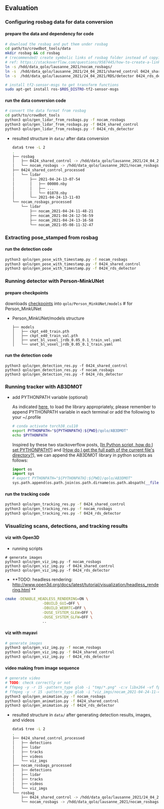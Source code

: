 ## Evaluation

### Configuring rosbag data for data conversion

#### prepare the data and dependency for code

```sh
# download the rosbag and put them under rosbag
cd path/to/crowdbot_tools/data
mkdir rosbag && cd rosbag
# (recommended) create symbolic links of rosbag folder instead of copying data
# ref: https://stackoverflow.com/questions/9587445/how-to-create-a-link-to-a-directory
ln -s /hdd/data_qolo/lausanne_2021/nocam_rosbags/
ln -s  /hdd/data_qolo/lausanne_2021/24_04_2021/shared_control 0424_shared_control
ln -s  /hdd/data_qolo/lausanne_2021/24_04_2021/RDS/detector 0424_rds_detector

# install tf2-sensor-msgs to get transform functions
sudo apt-get install ros-$ROS_DISTRO-tf2-sensor-msgs
```

#### run the data conversion code

```sh
# convert the data format from rosbag
cd path/to/crowdbot_tools
python3 qolo/gen_lidar_from_rosbags.py -f nocam_rosbags
python3 qolo/gen_lidar_from_rosbags.py -f 0424_shared_control
python3 qolo/gen_lidar_from_rosbags.py -f 0424_rds_detector
```

- resulted structure in `data/` after data conversion

  ```sh
  data$ tree -L 2
  .
  ├── rosbag
  │   ├── 0424_shared_control -> /hdd/data_qolo/lausanne_2021/24_04_2021/shared_control
  │   └── nocam_rosbags -> /hdd/data_qolo/lausanne_2021/nocam_rosbags/
  ├── 0424_shared_control_processed
  │   └── lidar
  │       ├── 2021-04-24-13-07-54
  │       │   ├── 00000.nby
  │       │   ├── ...
  │       │   └── 01878.nby
  │       └── 2021-04-24-13-11-03
  └── nocam_rosbags_processed
      └── lidar
          ├── nocam_2021-04-24-11-48-21
          ├── nocam_2021-04-24-12-56-59
          ├── nocam_2021-04-24-13-16-58
          └── nocam_2021-05-08-11-32-47
  ```

### Extracting pose_stamped from rosbag

#### run the detection code

```sh
python3 qolo/gen_pose_with_timestamp.py -f nocam_rosbags
python3 qolo/gen_pose_with_timestamp.py -f 0424_shared_control
python3 qolo/gen_pose_with_timestamp.py -f 0424_rds_detector
```

### Running detector with Person-MinkUNet

#### prepare checkpoints

downloads [checkpoints](https://github.com/VisualComputingInstitute/Person_MinkUNet/releases) into `qolo/Person_MinkUNet/models` # for Person_MinkUNet

- Person_MinkUNet/models structure

  ```
  ├── models
  │   ├── ckpt_e40_train.pth
  │   ├── ckpt_e40_train_val.pth
  │   ├── unet_bl_voxel_jrdb_0.05_0.1_train_vel.yaml
  │   └── unet_bl_voxel_jrdb_0.05_0.1_train.yaml
  ```


#### run the detection code

```
python3 qolo/gen_detection_res.py -f 0424_shared_control
python3 qolo/gen_detection_res.py -f nocam_rosbags
python3 qolo/gen_detection_res.py -f 0424_rds_detector
```

### Running tracker with AB3DMOT

- add PYTHONPATH variable (optional)

    As indicated [here](https://github.com/xinshuoweng/AB3DMOT#dependencies), to load the library appropriately, please remember to append PYTHONPATH variable in each terminal or add the following to your ~/.profile

    ```sh
    # conda activate torch38_cu110
    export PYTHONPATH="${PYTHONPATH}:${PWD}/qolo/AB3DMOT"
    echo $PYTHONPATH
    ```

    Inspired by these two stackoverflow posts, [[In Python script, how do I set PYTHONPATH?](https://stackoverflow.com/a/3108307)] and [[How do I get the full path of the current file's directory?](https://stackoverflow.com/a/3430395)], we can append the AB3DMOT library in python scripts as follows:

    ```python
    import os
    import sys
    # export PYTHONPATH="${PYTHONPATH}:${PWD}/qolo/AB3DMOT"
    sys.path.append(os.path.join(os.path.dirname(os.path.abspath(__file__)), "AB3DMOT"))
    ```

#### run the tracking code

```sh
python3 qolo/gen_tracking_res.py -f 0424_shared_control
python3 qolo/gen_tracking_res.py -f nocam_rosbags
python3 qolo/gen_tracking_res.py -f 0424_rds_detector
```

### Visualizing scans, detections, and tracking results

#### viz with Open3D

- running scripts

```
# generate images
python3 qolo/gen_viz_img.py -f nocam_rosbags
python3 qolo/gen_viz_img.py -f 0424_shared_control
python3 qolo/gen_viz_img.py -f 0424_rds_detector
```

- **TODO: headless rendering: http://www.open3d.org/docs/latest/tutorial/visualization/headless_rendering.html **

```sh
cmake -DENABLE_HEADLESS_RENDERING=ON \
                 -DBUILD_GUI=OFF \
                 -DBUILD_WEBRTC=OFF \
                 -DUSE_SYSTEM_GLEW=OFF \
                 -DUSE_SYSTEM_GLFW=OFF \
                 ..
```

#### viz with mayavi

```sh
# generate images
python3 qolo/gen_viz_img.py -f nocam_rosbags
python3 qolo/gen_viz_img.py -f 0424_shared_control
python3 qolo/gen_viz_img.py -f 0424_rds_detector
```

#### video making from image sequence

```sh
# generate video
# TODO: check correctly or not
# ffmpeg -y -r 15 -pattern_type glob -i "tmp/*.png" -c:v libx264 -vf fps=30 -pix_fmt yuv420p "tmp/frames.mp4"
# ffmpeg -y -r 15 -pattern_type glob -i "viz_imgs/nocam_2021-04-24-11-48-21/*.png" -c:v libx264 -vf fps=30 -pix_fmt yuv420p "videos/nocam_2021-04-24-11-48-21.mp4"
python3 qolo/gen_animation.py -f nocam_rosbags
python3 qolo/gen_animation.py -f 0424_shared_control
python3 qolo/gen_animation.py -f 0424_rds_detector
```

- resulted structure in `data/` after generating detection results, images, and videos

  ```sh
  data$ tree -L 2
  .
  ├── 0424_shared_control_processed
  │   ├── detections
  │   ├── lidar
  │   ├── tracks
  │   ├── videos
  │   └── viz_imgs
  ├── nocam_rosbags_processed
  │   ├── detections
  │   ├── lidar
  │   ├── tracks
  │   ├── videos
  │   └── viz_imgs
  └── rosbag
      ├── 0424_shared_control -> /hdd/data_qolo/lausanne_2021/24_04_2021/shared_control
      └── nocam_rosbags -> /hdd/data_qolo/lausanne_2021/nocam_rosbags/
  ```
